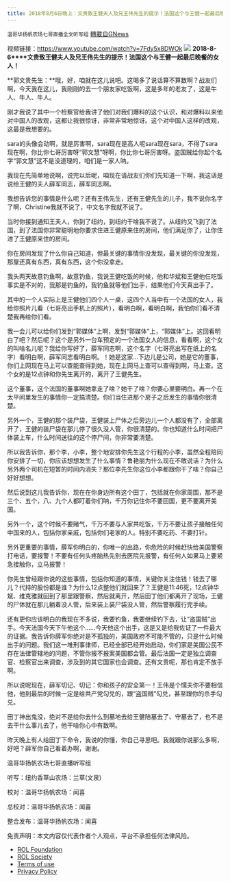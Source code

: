 ```yaml
---
title: 2018年8月6日晚上：文贵致王健夫人及兄王伟先生的提示！法国这个与王健一起最后晚餐的女人！
---
```

`温哥华扬帆农场七哥直播全文听写组` [轉載自GNews](https://gnews.org/zh-hans/2044616/)

视频链接：https://www.youtube.com/watch?v=7Fdy5x8DWOk
![](https://assets.gnews.org/wp-content/uploads/2022/02/image-2010.png)
**2018-8-6****文贵致王健夫人及兄王伟先生的提示！法国这个与王健一起最后晚餐的女人！**

**郭文贵先生：**哦，好，咱就在这儿说吧。这喝多了说话算不算数啊？战友们啊，今天我在这儿，我刚刚的去一个朋友家吃饭啊，这是多年的老友了，这是牛人、牛人、牛人。

刚才我说了其中一个检察官给我讲了他们对我们爆料的这个认识，和对爆料以来他对中国人的改观，这都让我很惊讶，非常非常地惊讶。这个对中国人这样的改观，这最是我想要的。

sara的头像会动啊，就是厉害啊，sara现在是高人呢sara现在sara，不得了sara现在啊，你比你七哥厉害呀“郭文慧”呀啊，你比你七哥厉害呀。盗国贼给你起个名字“郭文慧”这不是没道理的，咱们是一家人呐。

我现在先简单地说啊，说完以后呢，咱现在请战友们你们先知道一下啊，我这话是说给王健的夫人薛军同志，薛军同志啊。

我想告诉您的事情是什么呢？还有王伟先生，还有王健先生的儿子，我不说你名字了啊，Christine我就不说了，中文名字我就不说了。

当时你接到通知王夫人，你到了纽约，到纽约干啥我不说了。从纽约又飞到了法国，到了法国你非常聪明地你要求住进王健原来住的房间，他们满足你了，让你住进了王健原来住的房间。

你在房间发现了什么你自己知道，但最关键的事情你没发现，最关键的你没发现，那屋还真有东西，真有东西，这个你没拿走。

我头两天故意钓鱼啊，故意钓鱼，我说王健吃饭的时候，他和华斌和王健他仨吃饭事实是不对的，我那是钓鱼的，我钓鱼就等他们出手，结果他们今天真出手了。

其中的一个人实际上是王健他们四个人一桌，这四个人当中有一个法国的女人，我给你照片儿看（七哥亮出手机上的照片），看明白啊，看明白啊，我怕你们看不清楚我再给你们看。

我一会儿可以给你们发到“郭媒体”上啊，发到“郭媒体”上，“郭媒体”上。这回看明白了吧？然后呢？这个是另外一台车预定的一个法国女人的信息，看看啊，这个女的叫啥名儿呢？我给你写好了，薛军同志啊，这个名字（七哥亮出写在纸上的名字）看明白啊，薛军同志看明白啊。！她是这家…下边儿是公司，她是它的董事，你们上网现在马上可以查能查得到她，现在上网马上查可以查得到啊，马上查。这个女的是12点钟和你先生离开的，离开了王健先生。

这个董事，这个法国的董事啊她拿走了啥？她干了啥？你要心里要明白。再一个在太平间里发生的事情你一定搞清楚。你们当住进那个房子之后发生的事情你很清楚。

另外一个，王健的那个装尸袋，王健装上尸体之后旁边儿一个人都没有了，全部离开了，王健的装尸袋在那儿停了很久没人管，你很清楚的。你也知道什么时间把尸体装上车，什么时间送往的这个停尸间，你非常要清楚。

所以我告诉你，那个李，小李，整个地安排你先生这个行程的小李，虽然全程陪同你安排了一切，你应该想想发生了什么事情？鲁艳丽为什么现在不敢说话？为什么另外两个司机在短暂的时间内消失？那位李先生你这位小李都跟你干了啥？你自己好好想想。

然后说到这儿我告诉你，现在在你身边所有这个田丁，包括就在你家周围，那不是三个、五个，八、九个人都盯着你们呐，千万你记住你不要回国，更不要离开美国。

另外一个，这个时候不要赌气，千万不要与人家共吃饭，千万不要让孩子接触任何中国来的人，包括你家亲戚，包括你们老家的人。特别不要吃药、不要打针。

另外更重要的事情，薛军你明白的，你唯一的出路，你危险的时候赶快给美国警察打电话，要报警！不要有任何头疼脑热先别去医院先报警，有任何人如果马上要紧急接触你，立马报警！

你先生曾经跟你说的这些事情，包括你知道的事情，关键你关注住钱！钱去了哪儿？代持的股份都是谁？为什么12点整他们就回来了？王健是11:46死，12点钟华斌、维克雅就回到了那里跟警察，然后就离开，然后田丁他们都离开了现场，王健的尸体就在那儿躺着没人管，后来装上装尸袋没人管，然后警察履行完手续。

还有更你应该明白的我现在不多说，我要钓鱼，我要继续钓下去，让“盗国贼”出手。今天法国今天下午他这个……今天他这个出手，这是又是给我佐证了一件最大的证据。我告诉你薛军你绝对是不孤独的，美国政府不可能不管的，只是什么时候出手的问题。我们这一堆刑事律师，已经全部已经开始启动，你们家是美国公民不存在法律管辖地的问题，不管你报不报案美国都会管。最后法国一定是独立调查官、检察官出来调查，涉及到的其它国家也会调查。还有文贵呢，那也肯定不放手啊。

所以说呢现在，薛军切记、切记：你和孩子的安全第一！王伟是个懦夫你不要相信他，他到最后的时候一定是给共产党勾兑的，跟“盗国贼”勾兑，甚至跟你的杀手勾兑。

田丁神出鬼没，绝对不是给你去什么到墓地去给王健陪墓去了、守墓去了，也不是去干什么事儿去了，他干啥你心中有数啊。

昨天晚上有人给田丁下命令，我说的你懂，你自己寻思吧。我就跟你说那么多啊，好吧？薛军你自己看着办啊，谢谢。

温哥华扬帆农场七哥直播听写组

听写：纽约香草山农场：兰草(文泉)

校对：温哥华扬帆农场：闻喜

总校对：温哥华扬帆农场：闻喜

整合发布：温哥华扬帆农场：闻喜

 

免责声明：本文内容仅代表作者个人观点，平台不承担任何法律风险。

- [ROL Foundation](https://rolfoundation.org/)
- [ROL Society](https://rolsociety.org/)
- [Terms of use](https://gnews.org/terms-of-use-3/)
- [Privacy Policy](https://gnews.org/privacy-policy/)

